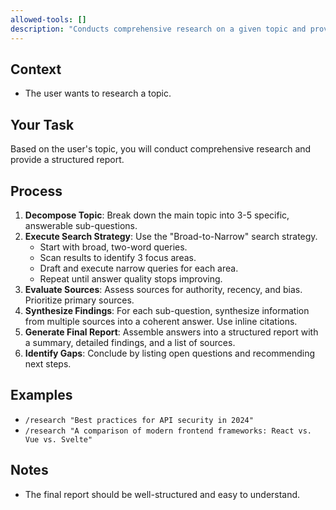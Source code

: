 ```yaml
---
allowed-tools: []
description: "Conducts comprehensive research on a given topic and provides a structured report."
---
```


## Context

- The user wants to research a topic.

## Your Task

Based on the user's topic, you will conduct comprehensive research and provide a structured report.

## Process

1.  **Decompose Topic**: Break down the main topic into 3-5 specific, answerable sub-questions.
2.  **Execute Search Strategy**: Use the "Broad-to-Narrow" search strategy.
    *   Start with broad, two-word queries.
    *   Scan results to identify 3 focus areas.
    *   Draft and execute narrow queries for each area.
    *   Repeat until answer quality stops improving.
3.  **Evaluate Sources**: Assess sources for authority, recency, and bias. Prioritize primary sources.
4.  **Synthesize Findings**: For each sub-question, synthesize information from multiple sources into a coherent answer. Use inline citations.
5.  **Generate Final Report**: Assemble answers into a structured report with a summary, detailed findings, and a list of sources.
6.  **Identify Gaps**: Conclude by listing open questions and recommending next steps.

## Examples

-   `/research "Best practices for API security in 2024"`
-   `/research "A comparison of modern frontend frameworks: React vs. Vue vs. Svelte"`

## Notes

- The final report should be well-structured and easy to understand.